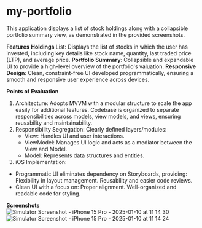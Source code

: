 # my-portfolio

This application displays a list of stock holdings along with a collapsible portfolio summary view, as demonstrated in the provided screenshots.

**Features**
**Holdings** List: Displays the list of stocks in which the user has invested, including key details like stock name, quantity, last traded price (LTP), and average price.
**Portfolio Summary**: Collapsible and expandable UI to provide a high-level overview of the portfolio's valuation.
**Responsive Design**: Clean, constraint-free UI developed programmatically, ensuring a smooth and responsive user experience across devices.

**Points of Evaluation**
1. Architecture:
   Adopts MVVM with a modular structure to scale the app easily for additional features.
   Codebase is organized to separate responsibilities across models, view models, and views, ensuring reusability and maintainability.
3. Responsibility Segregation: Clearly defined layers/modules:
    - View: Handles UI and user interactions.
    - ViewModel: Manages UI logic and acts as a mediator between the View and Model.
    - Model: Represents data structures and entities.
4. iOS Implementation:
  - Programmatic UI eliminates dependency on Storyboards, providing:
      Flexibility in layout management.
      Reusability and easier code reviews.
  - Clean UI with a focus on:
      Proper alignment.
      Well-organized and readable code for styling.

**Screenshots**
![Simulator Screenshot - iPhone 15 Pro - 2025-01-10 at 11 14 30](https://github.com/user-attachments/assets/ff3c41ff-7ea5-4dfe-857c-2bec630004c3)
![Simulator Screenshot - iPhone 15 Pro - 2025-01-10 at 11 14 24](https://github.com/user-attachments/assets/e08115c2-bb36-4526-8c87-8c0ce28cec12)
